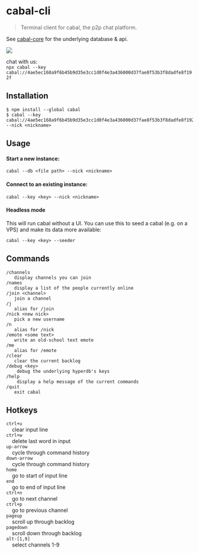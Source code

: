 # cabal-cli

> Terminal client for cabal, the p2p chat platform.

See [cabal-core](https://github.com/cabal-club/cabal-core) for the underlying
database & api.

![](https://i.cblgh.org/2018-05/2466txd.png)

chat with us:  
`npx cabal --key cabal://4ae5ec168a9f6b45b9d35e3cc1d0f4e3a436000d37fae8f53b3f8dadfe8f192f`

## Installation

```
$ npm install --global cabal
$ cabal --key cabal://4ae5ec168a9f6b45b9d35e3cc1d0f4e3a436000d37fae8f53b3f8dadfe8f192f --nick <nickname>
```

## Usage
#### Start a new instance:
```
cabal --db <file path> --nick <nickname>
```

#### Connect to an existing instance:
```
cabal --key <key> --nick <nickname>
```

#### Headless mode

This will run cabal without a UI. You can use this to seed a cabal (e.g. on a VPS) and make its data more available:
```
cabal --key <key> --seeder
```

## Commands
```
/channels 
   display channels you can join
/names
   display a list of the people currently online 
/join <channel> 
   join a channel
/j
   alias for /join
/nick <new nick>
   pick a new username
/n
   alias for /nick
/emote <some text> 
   write an old-school text emote
/me
   alias for /emote
/clear
   clear the current backlog
/debug <key>
    debug the underlying hyperdb's keys
/help
    display a help message of the current commands
/quit
   exit cabal
```

## Hotkeys
`ctrl+u`  
&nbsp;&nbsp;&nbsp;&nbsp;clear input line  
`ctrl+w`  
&nbsp;&nbsp;&nbsp;&nbsp;delete last word in input  
`up-arrow`  
&nbsp;&nbsp;&nbsp;&nbsp;cycle through command history  
`down-arrow`  
&nbsp;&nbsp;&nbsp;&nbsp;cycle through command history  
`home`  
&nbsp;&nbsp;&nbsp;&nbsp;go to start of input line  
`end`  
&nbsp;&nbsp;&nbsp;&nbsp;go to end of input line  
`ctrl+n`  
&nbsp;&nbsp;&nbsp;&nbsp;go to next channel  
`ctrl+p`  
&nbsp;&nbsp;&nbsp;&nbsp;go to previous channel  
`pageup`  
&nbsp;&nbsp;&nbsp;&nbsp;scroll up through backlog  
`pagedown`  
&nbsp;&nbsp;&nbsp;&nbsp;scroll down through backlog  
`alt-[1,9]`  
&nbsp;&nbsp;&nbsp;&nbsp;select channels  1-9  
